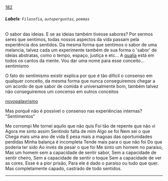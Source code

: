 [182](https://github.com/guilhermeprokisch/guilherme/issues/182) 
###### **Labels**: `Filosofia`, `autoperguntas`, `poemas`



O sabor das ideias. E se as ideias também tivesse sabores? Por sermos seres que sentimos, todas nossos aspectos da vida passam pela experiência dos sentidos. Da mesma forma que sentimos o sabor de uma melancia, talvez cada um experimente também de sua forma o 'sabor' de ideias abstratas, como o tempo, espaço, justiça e etc... A [qualia](qualia.md) está em todos os cantos da mente. Vou dar uma nome para esse conceito... sentimismo 


O fato do sentimismo existir explica por que é tão dificil o consenso em qualquer conceito, da mesma forma que nunca conseguiremos chegar a um acordo de que sabor de comida é universalmente bom, também talvez não conseguiremos um concenso em outros conceitos


[novopalavrismo](novopalavrismo.md)


Mas porquê não é possível o consenso nas experiências internas? "Sentimentos"


Me corrompi
Me tornei aquilo que não quis
Foi tão de repente que não vi
Agora me sinto assim
Sentindo falta de mim
Algo se foi 
Nem sei o que
Chega mais uma ano  de vida 
E pesa mais a magoas das oportunidades perdidas
Minha balança é incompleta
Tende mais para o que não foi
Do que poderia ter sido
Ao invés de pesar o que foi
Me sinto um homem no paraíso,
Mas um homem sem  a capacidade de sentir sabor,
Sem a capacidade de sentir cheiro,
Sem a capacidade de sentir o toque
Sem a capacidade de ver as cores.
Esse é a pior prisão, 
Para ele é dado o paraíso ou tudo que quer.
Mas completamente capado, castrado de todo sentidos.

-------------------------------------------------------------------------------

